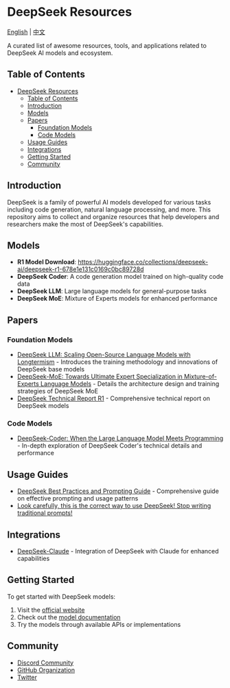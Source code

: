 # DeepSeek Resources

[English](README.md) | [中文](README_CN.md)

A curated list of awesome resources, tools, and applications related to DeepSeek AI models and ecosystem.

## Table of Contents

- [DeepSeek Resources](#deepseek-resources)
  - [Table of Contents](#table-of-contents)
  - [Introduction](#introduction)
  - [Models](#models)
  - [Papers](#papers)
    - [Foundation Models](#foundation-models)
    - [Code Models](#code-models)
  - [Usage Guides](#usage-guides)
  - [Integrations](#integrations)
  - [Getting Started](#getting-started)
  - [Community](#community)

## Introduction

DeepSeek is a family of powerful AI models developed for various tasks including code generation, natural language processing, and more. This repository aims to collect and organize resources that help developers and researchers make the most of DeepSeek's capabilities.

## Models

- **R1 Model Download**: https://huggingface.co/collections/deepseek-ai/deepseek-r1-678e1e131c0169c0bc89728d 
- **DeepSeek Coder**: A code generation model trained on high-quality code data
- **DeepSeek LLM**: Large language models for general-purpose tasks
- **DeepSeek MoE**: Mixture of Experts models for enhanced performance

## Papers

### Foundation Models
- [DeepSeek LLM: Scaling Open-Source Language Models with Longtermism](https://arxiv.org/abs/2401.02954) - Introduces the training methodology and innovations of DeepSeek base models
- [DeepSeek-MoE: Towards Ultimate Expert Specialization in Mixture-of-Experts Language Models](https://arxiv.org/abs/2401.12246) - Details the architecture design and training strategies of DeepSeek MoE
- [DeepSeek Technical Report R1](DeepSeek_R1.pdf) - Comprehensive technical report on DeepSeek models

### Code Models
- [DeepSeek-Coder: When the Large Language Model Meets Programming](https://arxiv.org/abs/2401.14196) - In-depth exploration of DeepSeek Coder's technical details and performance

## Usage Guides
- [DeepSeek Best Practices and Prompting Guide](https://mp.weixin.qq.com/s/qy25l_zj0HRDTt4vQh8zmA) - Comprehensive guide on effective prompting and usage patterns
- [Look carefully, this is the correct way to use DeepSeek! Stop writing traditional prompts!](https://www.opacity.ink/en/blog/deepseek-prompt)

## Integrations
- [DeepSeek-Claude](https://github.com/getasterisk/deepclaude) - Integration of DeepSeek with Claude for enhanced capabilities

## Getting Started

To get started with DeepSeek models:

1. Visit the [official website](https://deepseek.ai)
2. Check out the [model documentation](https://github.com/deepseek-ai)
3. Try the models through available APIs or implementations

## Community

- [Discord Community](https://discord.gg/deepseek)
- [GitHub Organization](https://github.com/deepseek-ai)
- [Twitter](https://twitter.com/deepseek_ai)

